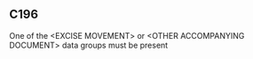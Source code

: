 ## C196
One of the &lt;EXCISE MOVEMENT&gt; or &lt;OTHER ACCOMPANYING DOCUMENT&gt; data groups must be present
